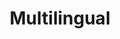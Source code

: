 ---
# This topic lives at
# https://digital.gov/topics/multilingual

# Topic Title
title: "Multilingual"

# description — keep it short and clear
summary: ""

# Weight
weight: 1

# For more information on managing topics,
# see https://github.com/GSA/digitalgov.gov/wiki/topics
---